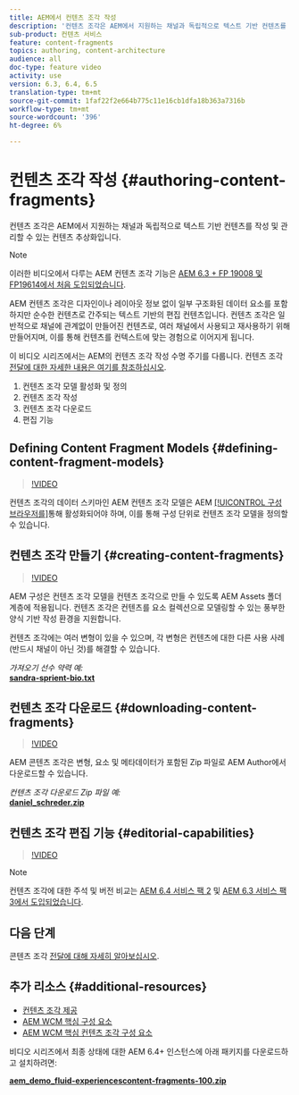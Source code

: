 ```yaml
---
title: AEM에서 컨텐츠 조각 작성
description: '컨텐츠 조각은 AEM에서 지원하는 채널과 독립적으로 텍스트 기반 컨텐츠를 작성 및 관리할 수 있는 컨텐츠 추상화입니다. '
sub-product: 컨텐츠 서비스
feature: content-fragments
topics: authoring, content-architecture
audience: all
doc-type: feature video
activity: use
version: 6.3, 6.4, 6.5
translation-type: tm+mt
source-git-commit: 1faf22f2e664b775c11e16cb1dfa18b363a7316b
workflow-type: tm+mt
source-wordcount: '396'
ht-degree: 6%

---
```



# 컨텐츠 조각 작성 {#authoring-content-fragments}

컨텐츠 조각은 AEM에서 지원하는 채널과 독립적으로 텍스트 기반 컨텐츠를 작성 및 관리할 수 있는 컨텐츠 추상화입니다.

>[!NOTE]
>
>이러한 비디오에서 다루는 AEM 컨텐츠 조각 기능은 [AEM 6.3 + FP 19008 및 FP19614에서 처음 도입되었습니다](https://helpx.adobe.com/experience-manager/6-3/release-notes/content-services-fragments-featurepack.html).


AEM 컨텐츠 조각은 디자인이나 레이아웃 정보 없이 일부 구조화된 데이터 요소를 포함하지만 순수한 컨텐츠로 간주되는 텍스트 기반의 편집 컨텐츠입니다. 컨텐츠 조각은 일반적으로 채널에 관계없이 만들어진 컨텐츠로, 여러 채널에서 사용되고 재사용하기 위해 만들어지며, 이를 통해 컨텐츠를 컨텍스트에 맞는 경험으로 이어지게 됩니다.

이 비디오 시리즈에서는 AEM의 컨텐츠 조각 작성 수명 주기를 다룹니다. 컨텐츠 조각 [전달에 대한 자세한 내용은 여기를 참조하십시오](content-fragments-delivery-feature-video-use.md).

1. 컨텐츠 조각 모델 활성화 및 정의
2. 컨텐츠 조각 작성
3. 컨텐츠 조각 다운로드
4. 편집 기능

## Defining Content Fragment Models {#defining-content-fragment-models}

>[!VIDEO](https://video.tv.adobe.com/v/22452/?quality=12&learn=on)

컨텐츠 조각의 데이터 스키마인 AEM 컨텐츠 조각 모델은 AEM [[!UICONTROL 구성 브라우저를]](https://docs.adobe.com/content/help/en/experience-manager-cloud-service/implementing/developing/configurations.html)통해 활성화되어야 하며, 이를 통해 구성 단위로 컨텐츠 조각 모델을 정의할 수 있습니다.

## 컨텐츠 조각 만들기 {#creating-content-fragments}

>[!VIDEO](https://video.tv.adobe.com/v/22451/?quality=12&learn=on)

AEM 구성은 컨텐츠 조각 모델을 컨텐츠 조각으로 만들 수 있도록 AEM Assets 폴더 계층에 적용됩니다. 컨텐츠 조각은 컨텐츠를 요소 컬렉션으로 모델링할 수 있는 풍부한 양식 기반 작성 환경을 지원합니다.

컨텐츠 조각에는 여러 변형이 있을 수 있으며, 각 변형은 컨텐츠에 대한 다른 사용 사례(반드시 채널이 아닌 것)를 해결할 수 있습니다.

*가져오기 선수 약력 예:*\
**[sandra-sprient-bio.txt](assets/sandra-sprient-bio.txt)**

## 컨텐츠 조각 다운로드 {#downloading-content-fragments}

>[!VIDEO](https://video.tv.adobe.com/v/22450/?quality=12&learn=on)

AEM 콘텐츠 조각은 변형, 요소 및 메타데이터가 포함된 Zip 파일로 AEM Author에서 다운로드할 수 있습니다.

*컨텐츠 조각 다운로드 Zip 파일 예:*\
**[daniel_schreder.zip](assets/daniel_schreder.zip)**

## 컨텐츠 조각 편집 기능 {#editorial-capabilities}

>[!VIDEO](https://video.tv.adobe.com/v/25891/?quality=12&learn=on)

>[!NOTE]
>
> 컨텐츠 조각에 대한 주석 및 버전 비교는 [AEM 6.4 서비스 팩 2](https://helpx.adobe.com/kr/experience-manager/aem-releases-updates.html) 및 [AEM 6.3 서비스 팩 3에서 도입되었습니다](https://helpx.adobe.com/experience-manager/6-3/release-notes/sp3-release-notes.html).

## 다음 단계

콘텐츠 조각 [전달에 대해 자세히 알아보십시오](content-fragments-delivery-feature-video-use.md).

## 추가 리소스 {#additional-resources}

* [컨텐츠 조각 제공](content-fragments-delivery-feature-video-use.md)
* [AEM WCM 핵심 구성 요소](https://docs.adobe.com/content/help/ko-KR/experience-manager-core-components/using/introduction.html)
* [AEM WCM 핵심 컨텐츠 조각 구성 요소](https://docs.adobe.com/content/help/kr/experience-manager-core-components/using/components/content-fragment-component.html)

비디오 시리즈에서 최종 상태에 대한 AEM 6.4+ 인스턴스에 아래 패키지를 다운로드하고 설치하려면:

**[aem_demo_fluid-experiencescontent-fragments-100.zip](assets/aem_demo_fluid-experiencescontent-fragments-100.zip)**
